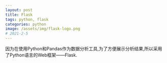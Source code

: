 ```yaml
---
layout: post
title: Flask
tags: python, flask
categories: python
image: /assets/img/flask-logo.png
# 2021-2-5
---
```


因为在使用Python和Pandas作为数据分析工具,为了方便展示分析结果,所以采用了Python语言的Web框架——Flask.
